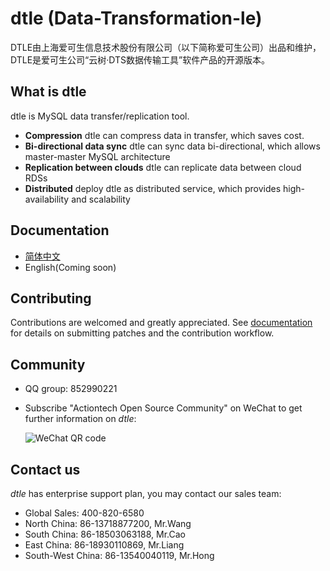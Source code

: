 # dtle (Data-Transformation-le)

DTLE由上海爱可生信息技术股份有限公司（以下简称爱可生公司）出品和维护，DTLE是爱可生公司“云树·DTS数据传输工具”软件产品的开源版本。

## What is dtle
dtle is MySQL data transfer/replication tool.
* **Compression** dtle can compress data in transfer, which saves cost.
* **Bi-directional data sync** dtle can sync data bi-directional, which allows master-master MySQL architecture
* **Replication between clouds** dtle can replicate data between cloud RDSs
* **Distributed** deploy dtle as distributed service, which provides high-availability and scalability

## Documentation
* [简体中文](https://actiontech.github.io/dtle-docs-cn)
* English(Coming soon)

## Contributing

Contributions are welcomed and greatly appreciated. See [documentation](https://actiontech.github.io/dtle-docs-cn/6/howto_contribute.html)
for details on submitting patches and the contribution workflow.

## Community

* QQ group: 852990221
* Subscribe "Actiontech Open Source Community" on WeChat to get further information on *dtle*:

  ![WeChat QR code](./misc/action-opensource-community.png)

## Contact us

*dtle* has enterprise support plan, you may contact our sales team: 
* Global Sales: 400-820-6580
* North China: 86-13718877200, Mr.Wang
* South China: 86-18503063188, Mr.Cao
* East China: 86-18930110869, Mr.Liang
* South-West China: 86-13540040119, Mr.Hong

